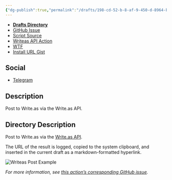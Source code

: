 ```yaml
---
{"dg-publish":true,"permalink":"/drafts/198-cd-52-b-8-af-9-450-d-8964-b1-adeac-7-bfa-3/","dgHomeLink":true,"dgPassFrontmatter":false}
---
```


- [**Drafts Directory**](https://directory.getdrafts.com/a/1zO)
- [GitHub Issue](https://github.com/extratone/drafts/issues/47)
- [Script Source](https://github.com/extratone/drafts/blob/main/actions/WriteasPost.js)
- [Writeas API Action](drafts://open?uuid=6E8874DD-339A-4C5C-A1EE-38C0E0658EA5)
- [WTF](https://davidblue.wtf/drafts/198CD52B-8AF9-450D-8964-B1ADEAC7BFA3.html)
- [Install URL Gist](https://gist.github.com/5b19bbe77567c5ba17f60e7bd6bfa044)

## Social

- [Telegram](https://t.me/getdrafts/16)

## Description

Post to Write.as via the Write.as API.

## Directory Description

Post to Write.as via the [Write.as API](https://developers.write.as/docs/api).

The URL of the result is logged, copied to the system clipboard, and inserted in the current draft as a markdown-formatted hyperlink.

![Writeas Post Example](https://i.snap.as/eX3955BL.png)

*For more information, see [this action’s corresponding GitHub issue](https://github.com/extratone/drafts/issues/47).*

